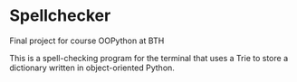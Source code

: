 # Spellchecker
Final project for course OOPython at BTH

This is a spell-checking program for the terminal that uses a Trie to store a dictionary written in object-oriented Python.
